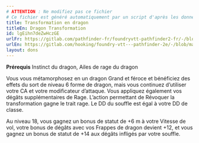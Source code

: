 ```yaml
---
# ATTENTION : Ne modifiez pas ce fichier
# Ce fichier est généré automatiquement par un script d'après les données du module Foundry VTT officiel et de sa traduction
title: Transformation en dragon
titleEn: Dragon Transformation
id: lgEihn7deZwHczGE
urlFr: https://gitlab.com/pathfinder-fr/foundryvtt-pathfinder2-fr/-/blob/master/data/feats/lgEihn7deZwHczGE.htm
urlEn: https://gitlab.com/hooking/foundry-vtt---pathfinder-2e/-/blob/master/packs/data/feats.db/dragon-transformation.json
layout: dons
---
```

**Prérequis** Instinct du dragon, Ailes de rage du dragon

Vous vous métamorphosez en un dragon Grand et féroce et bénéficiez des effets du sort de niveau 6 forme de dragon, mais vous continuez d’utiliser votre CA et votre modificateur d’attaque. Vous appliquez également vos dégâts supplémentaires de Rage. L’action permettant de Révoquer la transformation gagne le trait rage. Le DD du souffle est égal à votre DD de classe.

Au niveau 18, vous gagnez un bonus de statut de +6 m à votre Vitesse de vol, votre bonus de dégâts avec vos Frappes de dragon devient +12, et vous gagnez un bonus de statut de +14 aux dégâts infligés par votre souffle.
